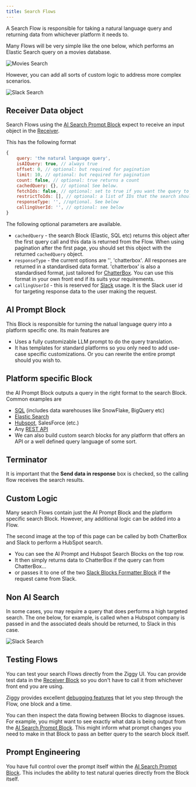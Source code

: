 ```yaml
---
title: Search Flows
---
```


A Search Flow is responsible for taking a natural language query and returning data from whichever platform it needs to.

Many Flows will be very simple like the one below, which performs an Elastic Search query on a movies database.

![Movies Search](/img/ai-intro/ai-search-flow-movies.png)

However, you can add all sorts of custom logic to address more complex scenarios.

![Slack Search](/img/ai-intro/ai-search-flow-slack.png)

## Receiver Data object
Search Flows using the [AI Search Prompt Block](/user-guide/block-types/ai/ai-search-prompt.md) expect to receive an input object in the [Receiver](/user-guide/block-types/core/Receiver.md).

This has the following format

```JavaScript
{
    query: 'the natural language query',
    isAIQuery: true, // always true
    offset: 0, // optional: but required for pagination
    limit: 10, // optional: but required for pagination
    count: false, // optional: true returns a count
    cachedQuery: {}, // optional See below. 
    fetchIds: false, // optional: set to true if you want the query to return a list of matched IDs
    restrictToIds: [], // optional: a list of IDs that the search should restrict the search to
    responseType: '', //optional. See below
    callingUserId: '', // optional: see below
}
```

The following optional parameters are available.

- `cachedQuery` - the search Block (Elastic, SQL etc) returns this object after the first query call and this data is returned from the Flow. When using pagination after the first page, you should set this object with the returned `cachedQuery` object.
- `responseType` - the current options are '', 'chatterbox'. All responses are returned in a standardised data format. 'chatterbox' is also a standardised format, just tailored for [ChatterBox](/search/search-chatterbox). You can use this format in your own front end if its suits your requirements.
- `callingUserId` - this is reserved for [Slack](/search/search-slack.md) usage. It is the Slack user id for targeting response data to the user making the request.

## AI Prompt Block
This Block is responsible for turning the natual language query into a platform specific one. Its main features are

- Uses a fully customizable LLM prompt to do the query translation.
- It has templates for standard platforms so you only need to add use-case specific customizations. Or you can rewrite the entire prompt should you wish to.

## Platform specific Block
the AI Prompt Block outputs a query in the right format to the search Block. Common examples are

- [SQL](/user-guide/block-types/utility/sql/sql-edge.md) (includes data warehouses like SnowFlake, BigQuery etc)
- [Elastic Search](/user-guide/block-types/elastic/elastic-search.md)
- [Hubspot](/user-guide/block-types/hubspot/hs-search.md), SalesForce (etc.)
- Any [REST API](/user-guide/block-types/utility/REST-Call) 
- We can also build custom search blocks for any platform that offers an API or a well defined query language of some sort.

## Terminator
It is important that the **Send data in response** box is checked, so the calling flow receives the search results.

## Custom Logic
Many search Flows contain just the AI Prompt Block and the platform specific search Block. However, any additional logic can be added into a Flow.

The second image at the top of this page can be called by both ChatterBox and Slack to perform a HubSpot search. 

- You can see the AI Prompt and Hubspot Search Blocks on the top row.
- It then simply returns data to ChatterBox if the query can from ChatterBox...
- or passes it to one of the two [Slack Blocks Formatter Block](../TODO.md) if the request came from Slack.

## Non AI Search
In some cases, you may require a query that does performs a high targeted search. The one below, for example, is called when a Hubspot company is passed in and the associated deals should be returned, to Slack in this case.

![Slack Search](/img/ai-intro/ai-customer-deals.png)

## Testing Flows
You can test your search Flows directly from the Ziggy UI. You can provide test data in the [Receiver Block](/user-guide/block-types/core/Receiver.md) so you don't have to call it from whichever front end you are using.

Ziggy provides excellent [debugging features](user-guide/editor/Debugging.md) that let you step through the Flow, one block and a time.

You can then inspect the data flowing between Blocks to diagnose issues. For example, you might want to see exactly what data is being output from the [AI Search Prompt Block](/user-guide/block-types/ai/ai-search-prompt.md). This might inform what prompt changes you need to make in that Block to pass an better query to the search block itself.

## Prompt Engineering
You have full control over the prompt itself within the [AI Search Prompt Block](/user-guide/block-types/ai/ai-search-prompt.md). This includes the ability to test natural queries directly from the Block itself.


